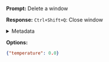 **Prompt:**
Delete a window

**Response:**
`Ctrl+Shift+Q`: Close window

<details><summary>Metadata</summary>

- Duration: 1104 ms
- Datetime: 2023-11-17T19:15:27.559115
- Model: gpt-4-1106-preview

</details>

**Options:**
```json
{"temperature": 0.0}
```

